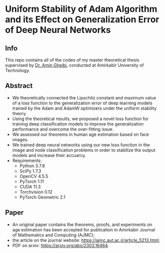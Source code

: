 # Uniform Stability of Adam Algorithm and its Effect on Generalization Error of Deep Neural Networks
## Info
This repo contains all of the codes of my master theoretical thesis supervised by [Dr. Amin Gheibi](https://scholar.google.ca/citations?user=7Eng5oAAAAAJ&hl=en), conducted at Amirkabir University of Technology.
  
## Abstract
* We theoretically connected the Lipschitz constant and maximum value of a loss function to the generalization error of deep learning models trained by the Adam and AdamW optimizers under the uniform stability theory.
* Using the theoretical results, we proposed a novel loss function for training deep classification models to improve the generalization performance and overcome the over-fitting issue.
* We assessed our theorems in human age estimation based on face images.
* We trained deep neural networks using our new loss function in the image and node classification problems in order to stabilize the output models and increase their accuarcy.
* Requirements:
  - Python 3.7.8
  - SciPy 1.7.3
  - OpenCV 4.5.5
  - PyTorch 1.11
  - CUDA 11.3
  - Torchvision 0.12
  - PyTorch Geometric 2.1
## Paper
* An original paper contains the theorems, proofs, and experiments on age estimation has been accepted for publication in Amirkabir Journal of Mathematics and Computing (AJMC);
* the article on the journal website: https://ajmc.aut.ac.ir/article_5213.html;
* PDF on arxiv: https://arxiv.org/abs/2303.16464.
